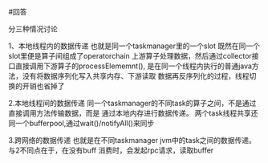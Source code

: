 

#回答

分三种情况讨论

1、本地线程内的数据传递 也就是同一个taskmanager里的一个slot 
既然在同一个slot里便是算子间组成了operatorchain
上游算子处理数据，然后通过collector接口直接调用下游算子的processElememnt(),
是在同一个线程内执行的普通java方法，没有将数据序列化写入共享内存、下游读取
数据再反序列化的过程，线程切换的开销也省掉了

2.本地线程间的数据传递
同一个taskmanager的不同task的算子之间，不是通过直接调用方法传输数据，而是
通过本地内存进行数据传递。
两个task线程共享还同一个bufferpool,通过wait()/notifyAll()来同步

3.跨网络的数据传递
也就是在不同taskmanager jvm中的task之间的数据传递。与2不同点在于，在没有buff
消费时，会发起rpc请求，读取buffer